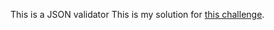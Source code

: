 This is a JSON validator
This is my solution for [this challenge](https://codingchallenges.fyi/challenges/challenge-json-parser).